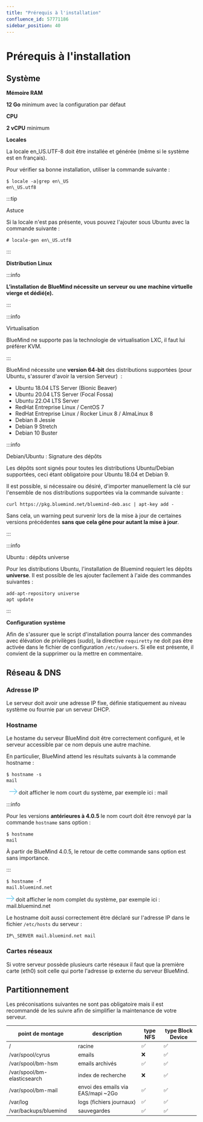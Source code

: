 ```yaml
---
title: "Prérequis à l'installation"
confluence_id: 57771186
sidebar_position: 40
---
```

# Prérequis à l'installation

## Système

**Mémoire RAM**

**12 Go** minimum avec la configuration par défaut

**CPU**

**2 vCPU** minimum

**Locales**

La locale en_US.UTF-8 doit être installée et générée (même si le système est en français).

Pour vérifier sa bonne installation, utiliser la commande suivante :


```
$ locale -a|grep en\_US
en\_US.utf8
```


:::tip

Astuce

Si la locale n'est pas présente, vous pouvez l'ajouter sous Ubuntu avec la commande suivante :


```
# locale-gen en\_US.utf8
```


:::


**Distribution Linux**


:::info

**L’installation de BlueMind nécessite un serveur ou une machine virtuelle vierge et dédié(e).**

:::


:::info

Virtualisation

BlueMind ne supporte pas la technologie de virtualisation LXC, il faut lui préférer KVM.

:::

BlueMind nécessite une **version 64-bit** des distributions supportées (pour Ubuntu, s'assurer d'avoir la version Serveur)  :

- Ubuntu 18.04 LTS Server (Bionic Beaver)
- Ubuntu 20.04 LTS Server (Focal Fossa)
- Ubuntu 22.O4 LTS Server
- RedHat Entreprise Linux / CentOS 7
- RedHat Entreprise Linux / Rocker Linux 8 / AlmaLinux 8
- Debian 8 Jessie
- Debian 9 Stretch
- Debian 10 Buster


:::info

Debian/Ubuntu : Signature des dépôts

Les dépôts sont signés pour toutes les distributions Ubuntu/Debian supportées, ceci étant obligatoire pour Ubuntu 18.04 et Debian 9.

Il est possible, si nécessaire ou désiré, d'importer manuellement la clé sur l'ensemble de nos distributions supportées via la commande suivante :


```
curl https://pkg.bluemind.net/bluemind-deb.asc | apt-key add -
```


Sans cela, un warning peut survenir lors de la mise à jour de certaines versions précédentes **sans que cela gêne pour autant la mise à jour**.

:::


:::info

Ubuntu : dépôts universe

Pour les distributions Ubuntu, l'installation de Bluemind requiert les dépôts **universe**. Il est possible de les ajouter facilement à l'aide des commandes suivantes :


```
add-apt-repository universe
apt update
```


:::


**Configuration système**

Afin de s'assurer que le script d'installation pourra lancer des commandes avec élévation de privilèges (*sudo*), la directive `requiretty` ne doit pas être activée dans le fichier de configuration `/etc/sudoers`. Si elle est présente, il convient de la supprimer ou la mettre en commentaire.

## Réseau & DNS

### Adresse IP

Le serveur doit avoir une adresse IP fixe, définie statiquement au niveau système ou fournie par un serveur DHCP.

### Hostname

Le hostame du serveur BlueMind doit être correctement configuré, et le serveur accessible par ce nom depuis une autre machine.

En particulier, BlueMind attend les résultats suivants à la commande hostname :


```
$ hostname -s
mail
```


  ![](../attachments/57769989/69896490.png) doit afficher le nom court du système, par exemple ici : mail


:::info

Pour les versions **antérieures à 4.0.5** le nom court doit être renvoyé par la commande `hostname` sans option :


```
$ hostname
mail
```


À partir de BlueMind 4.0.5, le retour de cette commande sans option est sans importance.

:::


```
$ hostname -f
mail.bluemind.net
```

![](../attachments/57769989/69896490.png) doit afficher le nom complet du système, par exemple ici : mail.bluemind.net

Le hostname doit aussi correctement être déclaré sur l'adresse IP dans le fichier `/etc/hosts` du serveur :


```
IP\_SERVER mail.bluemind.net mail
```

### Cartes réseaux

Si votre serveur possède plusieurs carte réseaux il faut que la première carte (eth0) soit celle qui porte l'adresse ip externe du serveur BlueMind.

## Partitionnement

Les préconisations suivantes ne sont pas obligatoire mais il est recommandé de les suivre afin de simplifier la maintenance de votre serveur.

| point de montage | description | type NFS | type Block Device |
| --- | --- | --- | --- |
| / | racine | :white_check_mark: | :white_check_mark: |
| /var/spool/cyrus | emails | :x: | :white_check_mark: |
| /var/spool/bm-hsm | emails archivés | :white_check_mark: | :white_check_mark: |
| /var/spool/bm-elasticsearch | index de recherche | :x: | :white_check_mark: |
| /var/spool/bm-mail | envoi des emails via EAS/mapi ~2Go | :white_check_mark: | :white_check_mark: |  
| /var/log | logs (fichiers journaux) | :white_check_mark:  | :white_check_mark: |
| /var/backups/bluemind | sauvegardes | :white_check_mark: | :white_check_mark: |


